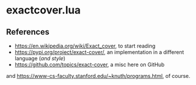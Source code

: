# exactcover.lua

## References

- https://en.wikipedia.org/wiki/Exact_cover, to start reading
- https://pypi.org/project/exact-cover/, an implementation in a different language (*and style*)
- https://github.com/topics/exact-cover, a misc here on GitHub

and https://www-cs-faculty.stanford.edu/~knuth/programs.html, of course.
